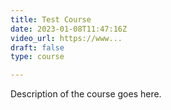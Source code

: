 ```yaml
---
title: Test Course
date: 2023-01-08T11:47:16Z
video_url: https://www...
draft: false
type: course

---
```


Description of the course goes here.